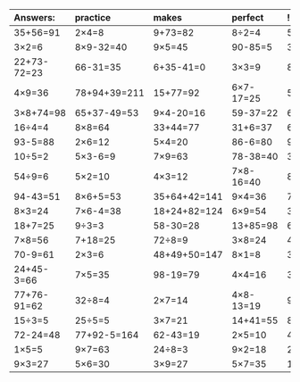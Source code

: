 | Answers: | practice | makes | perfect | ! |
| :--- | :--- | :--- | :--- | :--- |
| 35+56=91 | 2×4=8 | 9+73=82 | 8÷2=4 | 55+93+14=162 | 
| 3×2=6 | 8×9-32=40 | 9×5=45 | 90-85=5 | 35-2=33 | 
| 22+73-72=23 | 66-31=35 | 6+35-41=0 | 3×3=9 | 8×7=56 | 
| 4×9=36 | 78+94+39=211 | 15+77=92 | 6×7-17=25 | 55+10=65 | 
| 3×8+74=98 | 65+37-49=53 | 9×4-20=16 | 59-37=22 | 6×3=18 | 
| 16÷4=4 | 8×8=64 | 33+44=77 | 31+6=37 | 6×8=48 | 
| 93-5=88 | 2×6=12 | 5×4=20 | 86-6=80 | 9×8=72 | 
| 10÷5=2 | 5×3-6=9 | 7×9=63 | 78-38=40 | 31+6=37 | 
| 54÷9=6 | 5×2=10 | 4×3=12 | 7×8-16=40 | 8×5=40 | 
| 94-43=51 | 8×6+5=53 | 35+64+42=141 | 9×4=36 | 73+19-79=13 | 
| 8×3=24 | 7×6-4=38 | 18+24+82=124 | 6×9=54 | 36÷6=6 | 
| 18+7=25 | 9÷3=3 | 58-30=28 | 13+85=98 | 6×5=30 | 
| 7×8=56 | 7+18=25 | 72÷8=9 | 3×8=24 | 4×8=32 | 
| 70-9=61 | 2×3=6 | 48+49+50=147 | 8×1=8 | 3×6+7=25 | 
| 24+45-3=66 | 7×5=35 | 98-19=79 | 4×4=16 | 3×4=12 | 
| 77+76-91=62 | 32÷8=4 | 2×7=14 | 4×8-13=19 | 9×6=54 | 
| 15÷3=5 | 25÷5=5 | 3×7=21 | 14+41=55 | 8+76=84 | 
| 72-24=48 | 77+92-5=164 | 62-43=19 | 2×5=10 | 4×2=8 | 
| 1×5=5 | 9×7=63 | 24÷8=3 | 9×2=18 | 2×9=18 | 
| 9×3=27 | 5×6=30 | 3×9=27 | 5×7=35 | 19+22=41 | 
